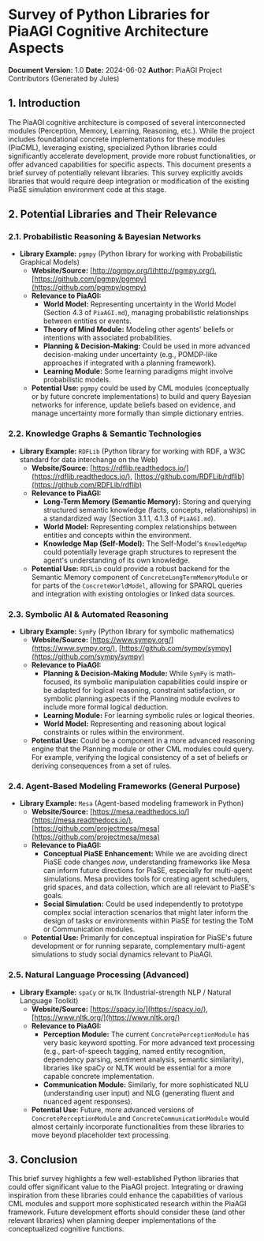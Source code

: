 # Survey of Python Libraries for PiaAGI Cognitive Architecture Aspects

**Document Version:** 1.0
**Date:** 2024-06-02
**Author:** PiaAGI Project Contributors (Generated by Jules)

## 1. Introduction

The PiaAGI cognitive architecture is composed of several interconnected modules (Perception, Memory, Learning, Reasoning, etc.). While the project includes foundational concrete implementations for these modules (PiaCML), leveraging existing, specialized Python libraries could significantly accelerate development, provide more robust functionalities, or offer advanced capabilities for specific aspects. This document presents a brief survey of potentially relevant libraries. This survey explicitly avoids libraries that would require deep integration or modification of the existing PiaSE simulation environment code at this stage.

## 2. Potential Libraries and Their Relevance

### 2.1. Probabilistic Reasoning & Bayesian Networks

*   **Library Example:** `pgmpy` (Python library for working with Probabilistic Graphical Models)
    *   **Website/Source:** [http://pgmpy.org/](http://pgmpy.org/), [https://github.com/pgmpy/pgmpy](https://github.com/pgmpy/pgmpy)
    *   **Relevance to PiaAGI:**
        *   **World Model:** Representing uncertainty in the World Model (Section 4.3 of `PiaAGI.md`), managing probabilistic relationships between entities or events.
        *   **Theory of Mind Module:** Modeling other agents' beliefs or intentions with associated probabilities.
        *   **Planning & Decision-Making:** Could be used in more advanced decision-making under uncertainty (e.g., POMDP-like approaches if integrated with a planning framework).
        *   **Learning Module:** Some learning paradigms might involve probabilistic models.
    *   **Potential Use:** `pgmpy` could be used by CML modules (conceptually or by future concrete implementations) to build and query Bayesian networks for inference, update beliefs based on evidence, and manage uncertainty more formally than simple dictionary entries.

### 2.2. Knowledge Graphs & Semantic Technologies

*   **Library Example:** `RDFLib` (Python library for working with RDF, a W3C standard for data interchange on the Web)
    *   **Website/Source:** [https://rdflib.readthedocs.io/](https://rdflib.readthedocs.io/), [https://github.com/RDFLib/rdflib](https://github.com/RDFLib/rdflib)
    *   **Relevance to PiaAGI:**
        *   **Long-Term Memory (Semantic Memory):** Storing and querying structured semantic knowledge (facts, concepts, relationships) in a standardized way (Section 3.1.1, 4.1.3 of `PiaAGI.md`).
        *   **World Model:** Representing complex relationships between entities and concepts within the environment.
        *   **Knowledge Map (Self-Model):** The Self-Model's `KnowledgeMap` could potentially leverage graph structures to represent the agent's understanding of its own knowledge.
    *   **Potential Use:** `RDFLib` could provide a robust backend for the Semantic Memory component of `ConcreteLongTermMemoryModule` or for parts of the `ConcreteWorldModel`, allowing for SPARQL queries and integration with existing ontologies or linked data sources.

### 2.3. Symbolic AI & Automated Reasoning

*   **Library Example:** `SymPy` (Python library for symbolic mathematics)
    *   **Website/Source:** [https://www.sympy.org/](https://www.sympy.org/), [https://github.com/sympy/sympy](https://github.com/sympy/sympy)
    *   **Relevance to PiaAGI:**
        *   **Planning & Decision-Making Module:** While `SymPy` is math-focused, its symbolic manipulation capabilities could inspire or be adapted for logical reasoning, constraint satisfaction, or symbolic planning aspects if the Planning module evolves to include more formal logical deduction.
        *   **Learning Module:** For learning symbolic rules or logical theories.
        *   **World Model:** Representing and reasoning about logical constraints or rules within the environment.
    *   **Potential Use:** Could be a component in a more advanced reasoning engine that the Planning module or other CML modules could query. For example, verifying the logical consistency of a set of beliefs or deriving consequences from a set of rules.

### 2.4. Agent-Based Modeling Frameworks (General Purpose)

*   **Library Example:** `Mesa` (Agent-based modeling framework in Python)
    *   **Website/Source:** [https://mesa.readthedocs.io/](https://mesa.readthedocs.io/), [https://github.com/projectmesa/mesa](https://github.com/projectmesa/mesa)
    *   **Relevance to PiaAGI:**
        *   **Conceptual PiaSE Enhancement:** While we are avoiding direct PiaSE code changes *now*, understanding frameworks like Mesa can inform future directions for PiaSE, especially for multi-agent simulations. Mesa provides tools for creating agent schedulers, grid spaces, and data collection, which are all relevant to PiaSE's goals.
        *   **Social Simulation:** Could be used independently to prototype complex social interaction scenarios that might later inform the design of tasks or environments within PiaSE for testing the ToM or Communication modules.
    *   **Potential Use:** Primarily for conceptual inspiration for PiaSE's future development or for running separate, complementary multi-agent simulations to study social dynamics relevant to PiaAGI.

### 2.5. Natural Language Processing (Advanced)

*   **Library Example:** `spaCy` or `NLTK` (Industrial-strength NLP / Natural Language Toolkit)
    *   **Website/Source:** [https://spacy.io/](https://spacy.io/), [https://www.nltk.org/](https://www.nltk.org/)
    *   **Relevance to PiaAGI:**
        *   **Perception Module:** The current `ConcretePerceptionModule` has very basic keyword spotting. For more advanced text processing (e.g., part-of-speech tagging, named entity recognition, dependency parsing, sentiment analysis, semantic similarity), libraries like spaCy or NLTK would be essential for a more capable concrete implementation.
        *   **Communication Module:** Similarly, for more sophisticated NLU (understanding user input) and NLG (generating fluent and nuanced agent responses).
    *   **Potential Use:** Future, more advanced versions of `ConcretePerceptionModule` and `ConcreteCommunicationModule` would almost certainly incorporate functionalities from these libraries to move beyond placeholder text processing.

## 3. Conclusion

This brief survey highlights a few well-established Python libraries that could offer significant value to the PiaAGI project. Integrating or drawing inspiration from these libraries could enhance the capabilities of various CML modules and support more sophisticated research within the PiaAGI framework. Future development efforts should consider these (and other relevant libraries) when planning deeper implementations of the conceptualized cognitive functions.
